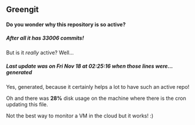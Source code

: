 ## Greengit

#### Do you wonder why this repository is so active?

##### After all it has 33006 commits!

But is it *really* active? Well...

##### Last update was on Fri Nov 18 at 02:25:16 when those lines were... generated

Yes, generated, because it certainly helps a lot to have such an active repo!

Oh and there was **28%** disk usage on the machine
where there is the cron updating this file.

Not the best way to monitor a VM in the cloud but it works! :)
